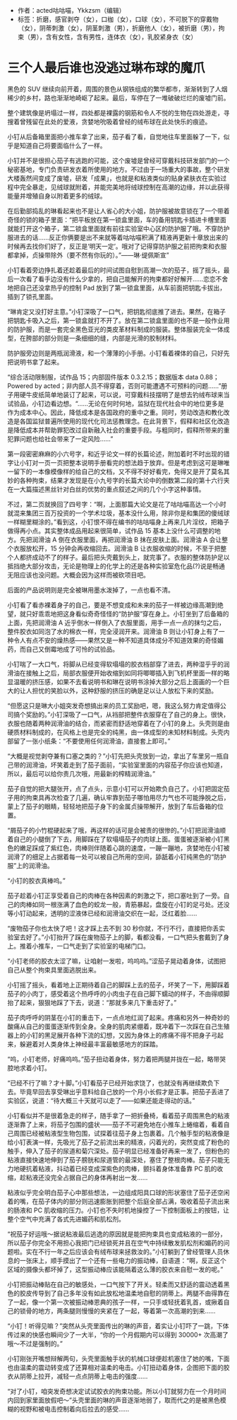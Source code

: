 - 作者：acted咕咕喵，Ykkzsm（编辑）
- 标签：折磨，感官剥夺（女），口枷（女），口球（女），不可脱下的穿戴物（女），阴蒂刺激（女），阴茎刺激（男），折磨他人（女），被折磨（男），拘束（男），含有女性，含有男性，连体衣（女），乳胶紧身衣（女）

# 三个人最后谁也没逃过琳布球的魔爪
黑色的 SUV 继续向前开着，周围的景色从钢铁组成的繁华都市，渐渐转到了人烟稀少的乡村，路也渐渐地崎岖了起来。最后，车停在了一堆破破烂烂的废墟门前。

整个建筑像是坍塌过一样，四处都是裸露的钢筋和令人不悦的生物在四处游走，寻搜着曾残留在此处的爱液，贪婪地吮吸着曾经的绒布球在此处快乐的痕迹。

小钉从后备箱里面把小推车拿了出来，茄子看了看，自觉地往车里面躲了一下，似乎是知道自己将要面临什么了一样。

小钉并不是很担心茄子有逃跑的可能，这个废墟是曾经可穿戴科技研发部门的一个秘密基地，专门负责研发衣着所使用的地方。不过由于一场重大的事故，整个研发大楼轰然间变成了废墟，研发「成果」，也就是和粘液类似的贴身紧肤衣在实验过程中完全暴走，见绒球就附着，并能完美地将绒球控制在高潮的边缘，并以此获得能量并增殖自身以附着更多的绒球。

在后勤部捣乱的琳看起来也不是让人省心的大小姐，防护服被故意锁在了一个带着奇怪的锁的箱子里面：“把平板放在第一锁盒里面，车的备用钥匙卡插进卡槽里面就能打开这个箱子，第二锁盒里面就有前往实验室中心区的防护服了哦。不穿防护服进去的话……反正你俩要是出不来就等着咕咕喵积满了精液再更新十章放出来的时候再去找你们好了，反正是‘明天一定’。哦对了记得穿防护服之前把拘束和衣服都拿掉，贞操带除外（要不然有你玩的）。”——琳·缇佩斯宣”

小钉看着旁边挣扎着还趁着最后的时间试图自慰到高潮一次的茄子，摇了摇头，最后一次看了看手边没有什么少拿的，把自己能解开的拘束都好好解开……恋恋不舍地把自己还没拿热乎的控制 Pad 放到了第一锁盒里面，从车前面把钥匙卡拔出，插到了锁孔里面。

“琳肯定又没打好主意。”小钉深吸了一口气，把钥匙彻底推了进去。果然，在箱子把钥匙卡吸入之后，第一锁盒就打不开了。放在第二锁盒里面的也不是一般作业用的防护服，而是一套完全黑色亚光的类皮革材料制成的服装。整体服装完全一体成型，在胯部的部分则是一条细细的缝，内部是光滑的胶制材料。

防护服旁边则是两瓶润滑液，和一个薄薄的小手册。小钉看着裸体的自己，只好先把说明书拿了起来。

“综合活动限制服，试作品 15；内部固件版本 0.3.2.15；数据版本 data 0.88；Powered by acted；非内部人员不得穿着，否则可能遭遇不可预料的问题……”册子用硬牛皮纸简单地装订了起来，可以说，可穿戴科技摆明了是想去钓绒布球来当试验品，小钉边看边想。“……无论在何时何地，监狱在现代社会中的地位更多是作为成本中心。因此，降低成本是各国政府的重中之重。同时，劳动改造和教化改造是各国监狱普遍所使用的现代化司法惩教理念。在此背景下，假释和社区化改造是降低成本并帮助罪犯改过自新融入社会的重要手段。与粗同时，假释所带来的重犯罪问题也给社会带来了一定风险……”

第一段密密麻麻的小六号字，和近乎论文一样的长篇论述，附加着时不时出现的错字让小钉对一页一页把整本说明手册看完的想法趋于放弃。但是考虑到这可是琳唯一留下的一本像模像样的给自己的文档，又不得不好好看完，免得又是开了莫名其妙的各种拘束，结果才发现是在小九号字的长篇大论中的倒数第二段的第十六行夹在一大篇描述黑丝针对白丝的优势的重点叙述之间的几个小字这种事情。

不过，第二页就换回了四号字：“啊，上面那篇大论文是花了咕咕喵高达一个小时就混来集团三百万投资的一个学术垃圾，基本没什么用，除非你是和集团的傻绒球一样糊里糊涂的。”看到这，小钉恨不得在编书的咕咕喵身上再来几片淫纹，把箱子做得再小点。其实整体成品用起来很简单，试作品 15 基本上没什么可调整的地方。先把润滑油 A 倒在衣服里面，再把润滑油 B 抹在皮肤上面。润滑油 A 会让整个衣服放松开，15 分钟会再收缩回去。润滑油 B 让衣服收缩的时候，不至于把整个人都挤成动不了的样子。最后把头壳戴到头上，就完事了。衣服的整体防护足以抵挡绝大部分攻击，无论是物理上的化学上的还是各种实验室危化品(?)说是畅通无阻应该也没问题。大概会因为这样而被砍项目吧。

后面的产品说明则是完全被琳用墨水泼掉了，一点也看不清。

小钉看了看赤裸着身子的自己，要是不想变成和未来的茄子一样被边缘高潮到绝望，就只好乖乖地把这身看似奇奇怪怪的“防护服”穿在身上。小钉坐到了后备箱的上面，先把润滑油 A 近乎倒水一样倒入了衣服里面，用手一点一点的抹匀之后，整件胶衣如同泡了水的棉衣一样，完全浸润开来。润滑油 B 则让小钉身上有了一种令人有点不安的燥热感——果然又是一种不知道具体成分不知道效果的奇怪媚药，而自己又倒霉地成了可怜的试验品。

小钉喘了一大口气，将脚从已经变得软塌塌的胶衣档部穿了进去，两种湿乎乎的润滑油在接触上之后，局部衣服便开始收缩到如同将唧唧插入到飞机杯里面一样的略显温暖的挤压感，如果不去看说明书和琳在说明书涂掉大部分之后上面画的一个巨大的让人担忧的笑脸以外，这种舒服的挤压的确是足以让人放松下来的奖励。

“但愿这只是琳大小姐突发奇想搞出来的员工奖励吧，嗯，我这么努力肯定值得公司搞个奖励的。”小钉深吸了一口气，从裆部把整件衣服穿在了自己的身上。很快，衣服也随着两种润滑油的结合，而紧密而舒适地穿着在了小钉的身上。头壳则是由硬质材料制成的，在风格上也是完全的纯黑，由一体成型的未知材料制成。头壳内部留了一张小纸条：“不要使用任何润滑油，直接套上即可。”

“大概是视觉剥夺兼有口塞之类的？”小钉先把头壳放到一边，拿出了车里另一瓶自己带的润滑油，坏笑着走到了茄子面前，“实验室里面的内容茄子你应该也知道，所以，最后可以给你责几次哦，用最新的榨精润滑油。”

茄子自觉的把大腿张开，点了点头，示意小钉可以开始欺负自己了。小钉把固定茄子用的拘束具再次检查了几遍，确认牢靠到茄子哪怕用尽力气也不可能挣脱之后，蒙上了茄子的眼睛，轻轻地把茄子身下的金属贞操带解开，放到了车后备箱的位置。

“屑茄子的小竹棍硬起来了哦，再这样的话可是会被责的很惨的。”小钉把润滑油顺着自己的小腿倒了下去，用脚踩在了软塌塌茄子的肉球上面。蛋蛋被逐渐被小钉黑色的嫩足踩成了紫红色，肉棒则伴随着心跳的速度，一蹦一蹦地，贪婪地在小钉被润滑了的细足上占据着每一处可以被自己所用的空间，舔舐着小钉纯黑色的“防护服”上的润滑油。

“小钉的胶衣真棒呜。”

茄子趁着小钉正享受着自己的肉棒在各种因素的刺激之下，把口塞吐到了一旁。自己的肉棒如同一根涨满了血色的蛟龙一般，青筋暴起，盘旋在小钉的足弓处。还没等小钉动起来，透明的涩液体已经和润滑油交织在一起，泛红着脸……

“废物茄子你也太快了吧！这才踩上去不到 30 秒你就，不行不行，直接把你丢实验室去好了。”小钉抬开了踩在废物茄子上的脚，看都没看，一口气把头套戴到了身上。推着小推车，一口气走到了实验室的电梯门口。

“小钉老师的胶衣太涩了嘛，让咱射一发啦，呜呜呜。”涩茄子晃动着身体，试图把自己从整个拘束具里面逃脱出来。

小钉摇了摇头，看着地上正期待着自己的脚踩上去的茄子，坏笑了一下，用脚踩着茄子的小肉丁，感受着这个热呼呼的小肉虫子在自己脚下蠕动的样子，不由得顺脚抬了起来，狠狠地踩了下去，说道：“那就多来几下重击好了。”

茄子肉呼呼的阴茎在小钉的重击下，一点点地红润了起来。疼痛和另外一种奇妙的酸痛从自己的蛋蛋逐渐传到全身。全身的肌肉紧绷着，既冲着下一次踩在自己生殖器上的小钉的黑足展开各种下流的幻想，又因为身体上的疼痛不得不把身子弓起来，躲避着对人类身体上神经最丰富最敏感地方的踩踏。

“呜，小钉老师，好痛呜呜。”茄子扭动着身体，努力着把两腿并拢在一起，略带哭腔地求着小钉。

“已经不行了嘛？才十脚。”小钉看茄子已经开始求饶了，也就没有再继续欺负下去。毕竟早回去享受琳出乎意料给自己放的一个月小长假才是正事。把茄子丢进了实验区，说道：“待大概三十天就可以走了——如果还能走得动的话。”

小钉看似并不是很着急走的样子，随手拿了一把折叠椅，看着茄子周围黑色的粘液逐渐靠了上来，将茄子包围的盛状——茄子不可避免地在小推车上蜷缩着，看着自己周围已经被粘液型生物包围，试探着往茄子身上包裹着。几个触手型的粘液像是给小钉表演一样，先吸光了茄子之前流出来的精液，闪着光的，突然变成了粉色的触手，伸入了茄子的尿道和菊穴深处。茄子明显已经准备好再来一发了，但粉色的粘液直接快速地伸到了茄子膀胱和尿道管的最深处，塞住了整根肉棒。茄子只能无力地硬抗着粘液，抖动着已经变成深紫色的肉棒，颤抖着身体准备靠 PC 肌的收缩，趁粘液还没完全占据自己的身体再射出一发……

粘液似乎完全明白茄子心中那些想法，一边组成阳具口球的形状塞住了茄子还空闲着的嘴，在茄子体内的部分则迅速膨胀到把整个后庭全部占满，吸收着茄子流出来的肠液和 PC 肌收缩的压力。小钉也不失时机地操控了一下控制面板上的按钮，让整个空气中充满了各式先进媚药和肌松剂。

“祝茄子好运哦～据说粘液最后逃逸的原因就是能把拘束具也变成粘液的一部分，所以茄子你完全不用担心我把门已经锁死并且在空气中持续散发肌松剂和媚药的问题啦。实在不行一年之后应该会有绒布球来拯救汝的。”小钉躺到了曾经管理人员休息的一张床上，顺手摸出了一个还有一些电力的振动棒，自语道：“啊，反正这个区域的摄像头都坏掉了，这型振动棒应该能隔着这么薄的胶衣来自慰一发的呢。”

小钉把振动棒贴在自己的敏感处，一口气按下了开关。轻柔而又舒适的震动透着黑色的胶皮传导到了自己多年没有如此放松地温柔地自慰的阴蒂上。两腿不由得靠在了一起，像一个第一次被振动棒恩典的孩子一样，一只手或轻抚着乳首，或揪着自己的锁骨的地方，两条腿则慢慢的夹紧在了一起，等着第一次高潮的到来……

“小钉！听得见嘛？”突然从头壳里面传出的琳的声音，着实让小钉吓了一跳，下体传过来的快感也瞬间少了一大半，“你的一个月假期内可以得到 30000+ 次高潮了哦～不过是强制的。”

小钉刚张开嘴想辩解两句，头壳里面触手状的机械口球便趁机塞住了她的嘴，下面也由温柔的震动转变成了还算相对温柔的电击。小钉扭动着身体，企图把下面的胶衣从阴蒂上拉开，减轻一点点阴蒂上电击的强度……

“对了小钉，咱突发奇想决定试试胶衣的拘束功能。所以小钉就努力在一个月时间内回到家里面放假吧～”头壳里面的琳的声音逐渐地弱了，取而代之的是被黑色模糊的视野和被电击控制着向后拉去的感受……

